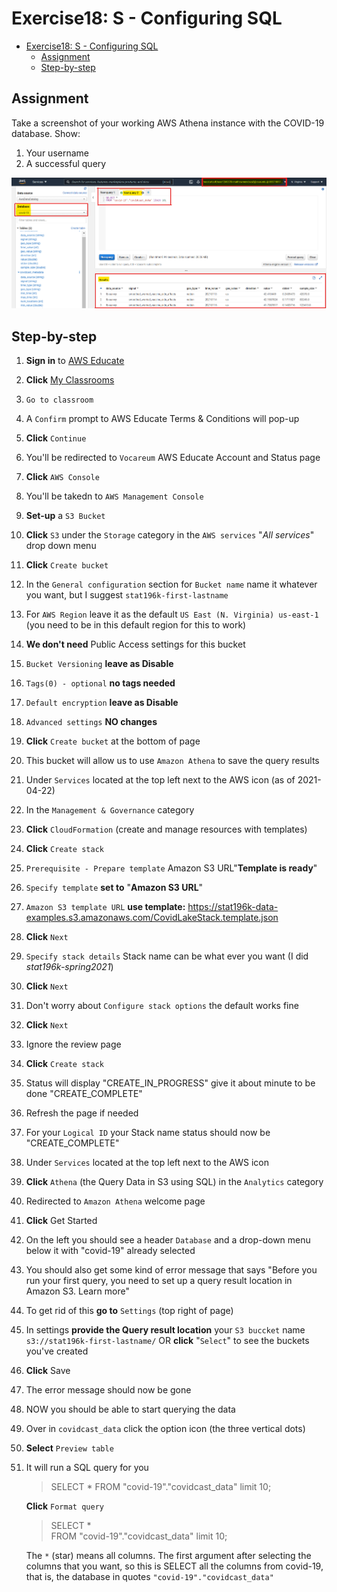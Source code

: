 # Exercise18: S - Configuring SQL

- [Exercise18: S - Configuring SQL](#exercise18-s---configuring-sql)
  - [Assignment](#assignment)
  - [Step-by-step](#step-by-step)

## Assignment

Take a screenshot of your working AWS Athena instance with the COVID-19 database.
Show:

1. Your username
2. A successful query

![screenshot of my working AWS Athena instance](./assignment18-aws-athena-screenshot.png)

## Step-by-step

1. **Sign in** to [AWS Educate](https://www.awseducate.com/signin/SiteLogin)
2. **Click** [My Classrooms](https://www.awseducate.com/student/s/classrooms)
3. `Go to classroom`
4. A `Confirm` prompt to AWS Educate Terms & Conditions will pop-up
5. **Click** `Continue`
6. You'll be redirected to `Vocareum` AWS Educate Account and Status page
7. **Click** `AWS Console`
8. You'll be takedn to `AWS Management Console`
9. **Set-up** a `S3 Bucket`
10. **Click** `S3` under the `Storage` category in the `AWS services` "_All services_" drop down menu
11. **Click** `Create bucket`
12. In the `General configuration` section for `Bucket name` name it whatever you want, but I suggest `stat196k-first-lastname`
13. For `AWS Region` leave it as the default `US East (N. Virginia) us-east-1` (you need to be in this default region for this to work)
14. **We don't need** Public Access settings for this bucket
15. `Bucket Versioning` **leave as Disable**
16. `Tags(0) - optional` **no tags needed**
17. `Default encryption` **leave as Disable**
18. `Advanced settings` **NO changes**
19. **Click** `Create bucket` at the bottom of page
20. This bucket will allow us to use `Amazon Athena` to save the query results
21. Under `Services` located at the top left next to the AWS icon (as of 2021-04-22)
22. In the `Management & Governance` category
23. **Click** `CloudFormation` (create and manage resources with templates)
24. **Click** `Create stack`
25. `Prerequisite - Prepare template` Amazon S3 URL"**Template is ready**"
26. `Specify template` **set to** "**Amazon S3 URL**"
27. `Amazon S3 template URL` **use template:** https://stat196k-data-examples.s3.amazonaws.com/CovidLakeStack.template.json
28. **Click** `Next`
29. `Specify stack details` Stack name can be what ever you want (I did _stat196k-spring2021_)
30. **Click** `Next`
31. Don't worry about `Configure stack options` the default works fine
32. **Click** `Next`
33. Ignore the review page
34. **Click** `Create stack`
35. Status will display "CREATE_IN_PROGRESS" give it about minute to be done "CREATE_COMPLETE"
36. Refresh the page if needed
37. For your `Logical ID` your Stack name status should now be "CREATE_COMPLETE"
38. Under `Services` located at the top left next to the AWS icon
39. **Click** `Athena` (the Query Data in S3 using SQL) in the `Analytics` category
40. Redirected to `Amazon Athena` welcome page
41. **Click** Get Started
42. On the left you should see a header `Database` and a drop-down menu below it with "covid-19" already selected
43. You should also get some kind of error message that says "Before you run your first query, you need to set up a query result location in Amazon S3. Learn more"
44. To get rid of this **go to** `Settings` (top right of page)
45. In settings **provide the Query result location** your `S3 buccket` name `s3://stat196k-first-lastname/` OR **click** "`Select`" to see the buckets you've created
46. **Click** Save
47. The error message should now be gone
48. NOW you should be able to start querying the data
49. Over in `covidcast_data` click the option icon (the three vertical dots)
50. **Select** `Preview table`
51. It will run a SQL query for you

    > SELECT \* FROM "covid-19"."covidcast_data" limit 10;

    **Click** `Format query`

    > SELECT \*\
    > FROM "covid-19"."covidcast_data" limit 10;

    The `*` (star) means all columns.
    The first argument after selecting the columns that you want, so this is SELECT all the columns from covid-19, that is, the database in quotes `"covid-19"."covidcast_data"`
